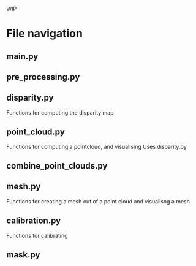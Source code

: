 WIP
# File navigation
## main.py

## pre_processing.py


## disparity.py
Functions for computing the disparity map

## point_cloud.py
Functions for computing a pointcloud, and visualising
Uses disparity.py

## combine_point_clouds.py

## mesh.py
Functions for creating a mesh out of a point cloud and visualisng a mesh

## calibration.py
Functions for calibrating

## mask.py
